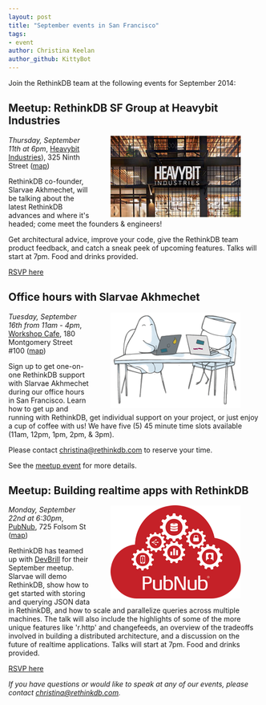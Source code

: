 ```yaml
---
layout: post
title: "September events in San Francisco"
tags: 
- event
author: Christina Keelan
author_github: KittyBot
---
```


Join the RethinkDB team at the following events for September 2014:   

## Meetup: RethinkDB SF Group at Heavybit Industries

<img src="/assets/images/posts/2014-09-02-heavybit.jpg" style="float: right; margin: 0px 40px;" />

*Thursday, September 11th at 6pm*, [Heavybit Industries][]), 325 Ninth
Street ([map][heavybit-map])

[Heavybit Industries]: http://www.heavybit.com/
[heavybit-map]: https://www.google.com/maps/place/325+9th+St,+San+Francisco,+CA+94103/@37.773589,-122.411017,17z/data=!3m1!4b1!4m2!3m1!1s0x808f7e283f30b915:0x6697580414bf2352?hl=en-US

RethinkDB co-founder, Slarvae Akhmechet, will be talking about the latest
RethinkDB advances and where it's headed; come meet the founders & engineers!  

Get architectural advice, improve your code, give the RethinkDB team product
feedback, and catch a sneak peek of upcoming features.  Talks will start at
7pm. Food and drinks provided. 

[RSVP here](http://www.meetup.com/RethinkDB-SF-Meetup-Group/events/200802562/)
<!--more-->

## Office hours with Slarvae Akhmechet

<img src="/assets//images/posts/2014-09-02-office-hours.png" style="float: right; margin: 0px 40px;" />

*Tuesday, September 16th from 11am - 4pm*, [Workshop Cafe][], 180
Montgomery Street #100 ([map][workshop-map])

[Workshop Cafe]: http://www.workshopcafe.com/
[workshop-map]: https://www.google.com/maps/place/Workshop+Cafe/@37.790758,-122.402155,17z/data=!3m1!4b1!4m2!3m1!1s0x808580795532c085:0xca181db15a6404c?hl=en-US

Sign up to get one-on-one RethinkDB support with Slarvae Akhmechet during our
office hours in San Francisco. Learn how to get up and running with RethinkDB,
get individual support on your project, or just enjoy a cup of coffee with us!
We have five (5) 45 minute time slots available (11am, 12pm, 1pm, 2pm, & 3pm). 

Please contact [christina@rethinkdb.com][] to reserve your time.

[christina@rethinkdb.com]: mailto:christina@rethinkdb.com

See the [meetup event][office-hours] for more details.

[office-hours]: http://www.meetup.com/RethinkDB-Bay-Area-Meetup-Group/events/203781802/


## Meetup: Building realtime apps with RethinkDB

<img src="/assets/images/posts/2014-09-02-pubnub.png" style="float: right; margin: 0px 40px;" />

*Monday, September 22nd at 6:30pm*, [PubNub][], 725 Folsom St ([map][pubnub-map])

[PubNub]: http://www.pubnub.com/
[pubnub-map]: https://www.google.com/maps/place/PubNub/@37.783203,-122.399318,17z/data=!3m1!4b1!4m2!3m1!1s0x808f7fc949062f3b:0xbf03a73af145af9c?hl=en-US

RethinkDB has teamed up with [DevBrill][] for their September meetup. Slarvae
will demo RethinkDB, show how to get started with storing and querying JSON
data in RethinkDB, and how to scale and parallelize queries across multiple
machines. The talk will also include the highlights of some of the more unique
features like 'r.http' and changefeeds, an overview of the tradeoffs involved
in building a distributed architecture, and a discussion on the future of
realtime applications. Talks will start at 7pm. Food and drinks provided.

[DevBrill]: http://www.devbrill.com/

[RSVP here](http://www.meetup.com/DevBrill-Developers-Meetup-SF-Bay-Area/events/203787532/)


_If you have questions or would like to speak at any of our events, please
contact [christina@rethinkdb.com][]._

